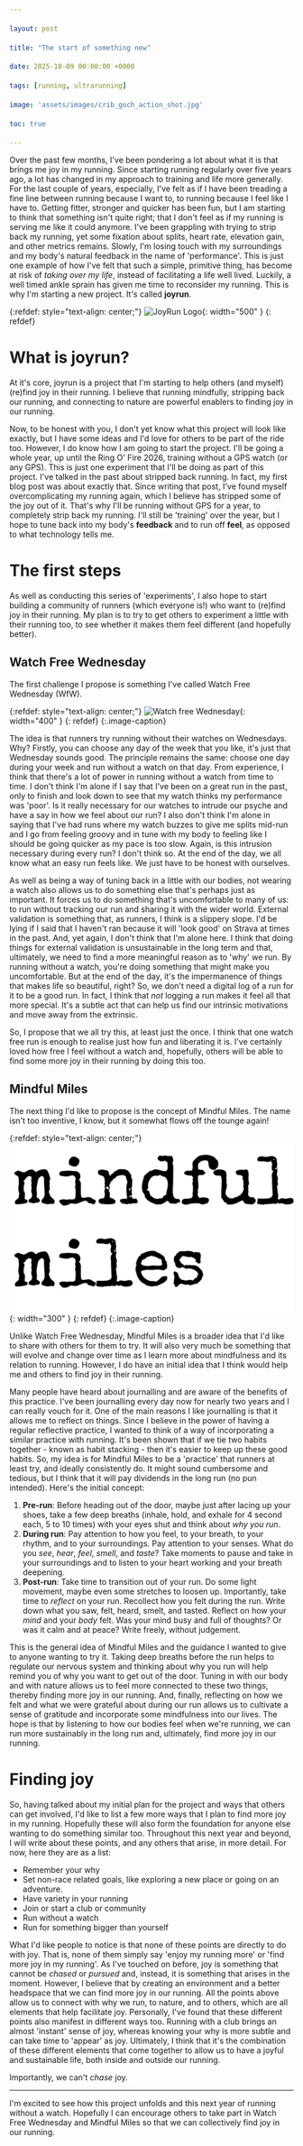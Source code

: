 ```yaml
---  

layout: post 

title: "The start of something new" 

date: 2025-10-09 00:00:00 +0000  

tags: [running, ultrarunning] 

image: 'assets/images/crib_goch_action_shot.jpg'

toc: true 

---  
```



Over the past few months, I've been pondering a lot about what it is that brings me joy in my running. Since starting running regularly over five years ago, a lot has changed in my approach to training and life more generally. For the last couple of years, especially, I've felt as if I have been treading a fine line between running because I want to, to running because I feel like I have to. Getting fitter, stronger and quicker has been fun, but I am starting to think that something isn't quite right; that I don't feel as if my running is serving me like it could anymore. I've been grappling with trying to strip back my running, yet some fixation about splits, heart rate, elevation gain, and other metrics remains. Slowly, I'm losing touch with my surroundings and my body's natural feedback in the name of 'performance'. This is just one example of how I've felt that such a simple, primitive thing, has become at risk of *taking over my life*, instead of facilitating a life well lived. Luckily, a well timed ankle sprain has given me time to reconsider my running. This is why I'm starting a new project. It's called **joyrun**.  

 
{:refdef: style="text-align: center;"}
![JoyRun Logo](/assets/images/joyrun_logo_new.png){: width="500" }
{: refdef}

# What is joyrun? 

At it's core, joyrun is a project that I'm starting to help others (and myself) (re)find joy in their running. I believe that running mindfully, stripping back our running, and connecting to nature are powerful enablers to finding joy in our running.  

 

Now, to be honest with you, I don't yet know what this project will look like exactly, but I have some ideas and I'd love for others to be part of the ride too. However, I do know how I am going to start the project. I'll be going a whole year, up until the Ring O' Fire 2026, training without a GPS watch (or any GPS). This is just one experiment that I'll be doing as part of this project. I've talked in the past about stripped back running. In fact, my first blog post was about exactly that. Since writing that post, I've found myself overcomplicating my running again, which I believe has stripped some of the joy out of it. That's why I'll be running without GPS for a year, to completely strip back my running. I'll still be 'training' over the year, but I hope to tune back into my body's **feedback** and to run off **feel**, as opposed to what technology tells me. 

 

# The first steps 

As well as conducting this series of 'experiments', I also hope to start building a community of runners (which everyone is!) who want to (re)find joy in their running. My plan is to try to get others to experiment a little with their running too, to see whether it makes them feel different (and hopefully better).  

 

## Watch Free Wednesday  

The first challenge I propose is something I've called Watch Free Wednesday (WfW). 

 

{:refdef: style="text-align: center;"} 
![Watch free Wednesday](/assets/images/wfw.png){: width="400" } 
{: refdef} 
{:.image-caption} 

 

The idea is that runners try running without their watches on Wednesdays. Why? Firstly, you can choose any day of the week that you like, it's just that Wednesday sounds good. The principle remains the same: choose one day during your week and run without a watch on that day. From experience, I think that there's a lot of power in running without a watch from time to time. I don't think I'm alone if I say that I've been on a great run in the past, only to finish and look down to see that my watch thinks my performance was 'poor'. Is it really necessary for our watches to intrude our psyche and have a say in how we feel about our run? I also don't think I'm alone in saying that I've had runs where my watch buzzes to give me splits mid-run and I go from feeling groovy and in tune with my body to feeling like I should be going quicker as my pace is too slow. Again, is this intrusion necessary during every run? I don't think so. At the end of the day, we all know what an easy run feels like. We just have to be honest with ourselves.  

 

As well as being a way of tuning back in a little with our bodies, not wearing a watch also allows us to do something else that's perhaps just as important. It forces us to do something that's uncomfortable to many of us: to run without tracking our run and sharing it with the wider world. External validation is something that, as runners, I think is a slippery slope. I'd be lying if I said that I haven't ran because it will 'look good' on Strava at times in the past. And, yet again, I don't think that I'm alone here. I think that doing things for external validation is unsustainable in the long term and that, ultimately, we need to find a more meaningful reason as to 'why' we run. By running without a watch, you're doing something that might make you uncomfortable. But at the end of the day, it's the impermanence of things that makes life so beautiful, right? So, we don't need a digital log of a run for it to be a good run. In fact, I think that *not* logging a run makes it feel all that more special. It's a subtle act that can help us find our intrinsic motivations and move away from the extrinsic. 

 

So, I propose that we all try this, at least just the once. I think that one watch free run is enough to realise just how fun and liberating it is. I've certainly loved how free I feel without a watch and, hopefully, others will be able to find some more joy in their running by doing this too. 

 

## Mindful Miles  

The next thing I'd like to propose is the concept of Mindful Miles. The name isn't too inventive, I know, but it somewhat flows off the tounge again! 

{:refdef: style="text-align: center;"} 
![Mindful Miles](/assets/images/mindful_miles.png){: width="300" } 
{: refdef} 
{:.image-caption} 

 

Unlike Watch Free Wednesday, Mindful Miles is a broader idea that I'd like to share with others for them to try. It will also very much be something that will evolve and change over time as I learn more about mindfulness and its relation to running. However, I do have an initial idea that I think would help me and others to find joy in their running.  

 

Many people have heard about journalling and are aware of the benefits of this practice. I've been journalling every day now for nearly two years and I can really vouch for it. One of the main reasons I like journalling is that it allows me to reflect on things. Since I believe in the power of having a regular reflective practice, I wanted to think of a way of incorporating a similar practice with running. It's been shown that if we tie two habits together - known as habit stacking - then it's easier to keep up these good habits. So, my idea is for Mindful Miles to be a 'practice' that runners at least try, and ideally consistently do. It might sound cumbersome and tedious, but I think that it will pay dividends in the long run (no pun intended). Here's the initial concept:  

 

1. **Pre-run**: Before heading out of the door, maybe just after lacing up your shoes, take a few deep breaths (inhale, hold, and exhale for 4 second each, 5 to 10 times) with your eyes shut and think about *why you run*.  
2. **During run**: Pay attention to how you feel, to your breath, to your rhythm, and to your surroundings. Pay attention to your senses. What do you *see*, *hear*, *feel*, *smell*, and *taste*? Take moments to pause and take in your surroundings and to listen to your heart working and your breath deepening. 
3. **Post-run**: Take time to transition out of your run. Do some light movement, maybe even some stretches to loosen up. Importantly, take time to *reflect* on your run. Recollect how you felt during the run. Write down what you saw, felt, heard, smelt, and tasted. Reflect on how your *mind* and your *body* felt. Was your mind busy and full of thoughts? Or was it calm and at peace? Write freely, without judgement. 

 

This is the general idea of Mindful Miles and the guidance I wanted to give to anyone wanting to try it. Taking deep breaths before the run helps to regulate our nervous system and thinking about why you run will help remind you of why you want to get out of the door. Tuning in with our body and with nature allows us to feel more connected to these two things, thereby finding more joy in our running. And, finally, reflecting on how we felt and what we were grateful about during our run allows us to cultivate a sense of gratitude and incorporate some mindfulness into our lives. The hope is that by listening to how our bodies feel when we're running, we can run more sustainably in the long run and, ultimately, find more joy in our running. 

 

# Finding joy 

So, having talked about my initial plan for the project and ways that others can get involved, I'd like to list a few more ways that I plan to find more joy in my running. Hopefully these will also form the foundation for anyone else wanting to do something similar too. Throughout this next year and beyond, I will write about these points, and any others that arise, in more detail. For now, here they are as a list:  

 

- Remember your why 
- Set non-race related goals, like exploring a new place or going on an adventure. 
- Have variety in your running 
- Join or start a club or community  
- Run without a watch 
- Run for something bigger than yourself 

 

What I'd like people to notice is that none of these points are directly to do with joy. That is, none of them simply say 'enjoy my running more' or 'find more joy in my running'. As I've touched on before, joy is something that cannot be *chased* or *pursued* and, instead, it is something that arises in the moment. However, I believe that by creating an environment and a better headspace that we can find more joy in our running. All the points above allow us to connect with why we run, to nature, and to others, which are all elements that help facilitate joy. Personally, I've found that these different points also manifest in different ways too. Running with a club brings an almost 'instant' sense of joy, whereas knowing your why is more subtle and can take time to 'appear' as joy. Ultimately, I think that it's the combination of these different elements that come together to allow us to have a joyful and sustainable life, both inside and outside our running. 

 

Importantly, we can't *chase* joy.  

 

--- 

 

I'm excited to see how this project unfolds and this next year of running without a watch. Hopefully I can encourage others to take part in Watch Free Wednesday and Mindful Miles so that we can collectively find joy in our running. 

 